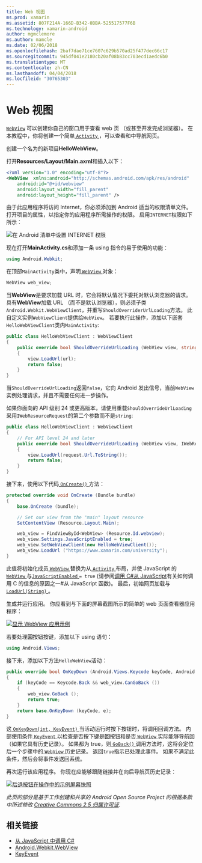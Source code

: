 ```yaml
---
title: Web 视图
ms.prod: xamarin
ms.assetid: 807F214A-166D-B342-0BBA-525517577F6B
ms.technology: xamarin-android
author: mgmclemore
ms.author: mamcle
ms.date: 02/06/2018
ms.openlocfilehash: 2baf7dae71ce7607c629b570ad25f477dec66c17
ms.sourcegitcommit: 945df041e2180cb20af08b83cc703ecd1aedc6b0
ms.translationtype: MT
ms.contentlocale: zh-CN
ms.lasthandoff: 04/04/2018
ms.locfileid: "30765303"
---
```

# <a name="web-view"></a>Web 视图

[`WebView`](https://developer.xamarin.com/api/type/Android.Webkit.WebView/) 可以创建你自己的窗口用于查看 web 页 （或甚至开发完成浏览器）。 在本教程中，你将创建一个简单[ `Activity` ](https://developer.xamarin.com/api/type/Android.App.Activity/) ，可以查看和中导航网页。

创建一个名为的新项目**HelloWebView**。

打开**Resources/Layout/Main.axml**和插入以下：

```xml
<?xml version="1.0" encoding="utf-8"?>
<WebView  xmlns:android="http://schemas.android.com/apk/res/android"
    android:id="@+id/webview"
    android:layout_width="fill_parent"
    android:layout_height="fill_parent" />
```

由于此应用程序将访问 Internet，你必须添加到 Android 适当的权限清单文件。 打开项目的属性，以指定你的应用程序所需操作的权限。 启用`INTERNET`权限如下所示：

![在 Android 清单中设置 INTERNET 权限](web-view-images/01-set-internet-permissions.png)

现在打开**MainActivity.cs**和添加一条 using 指令的易于使用的功能：

```csharp
using Android.Webkit;
```

在顶部`MainActivity`类中，声明[ `WebView` ](https://developer.xamarin.com/api/type/Android.Webkit.WebView/)对象：

```csharp
WebView web_view;
```

当**WebView**是要求加载 URL 时，它会将默认情况下委托对默认浏览器的请求。 具有**WebView**加载 URL （而不是默认浏览器），则必须子类`Android.Webkit.WebViewClient`，并重写`ShouldOverriderUrlLoading`方法。 此自定义实例`WebViewClient`提供给`WebView`。 若要执行此操作，添加以下嵌套`HelloWebViewClient`类内`MainActivity`:

```csharp
public class HelloWebViewClient : WebViewClient
{
    public override bool ShouldOverrideUrlLoading (WebView view, string url)
    {
        view.LoadUrl(url);
        return false;
    }
}
```

当`ShouldOverrideUrlLoading`返回`false`，它向 Android 发出信号，当前`WebView`实例处理请求，并且不需要任何进一步操作。 

如果你面向的 API 级别 24 或更高版本，请使用重载`ShouldOverrideUrlLoading`采用`IWebResourceRequest`的第二个参数而不是`string`:

```csharp
public class HelloWebViewClient : WebViewClient
{
    // For API level 24 and later
    public override bool ShouldOverrideUrlLoading (WebView view, IWebResourceRequest request)
    {
        view.LoadUrl(request.Url.ToString());
        return false;
    }
}
```

接下来，使用以下代码[ `OnCreate()` ](https://developer.xamarin.com/api/member/Android.App.Activity.OnCreate/(Android.OS.Bundle))方法：

```csharp
protected override void OnCreate (Bundle bundle)
{
    base.OnCreate (bundle);

    // Set our view from the "main" layout resource
    SetContentView (Resource.Layout.Main);

    web_view = FindViewById<WebView> (Resource.Id.webview);
    web_view.Settings.JavaScriptEnabled = true;
    web_view.SetWebViewClient(new HelloWebViewClient());
    web_view.LoadUrl ("https://www.xamarin.com/university");
}
```

此值将初始化成员[ `WebView` ](https://developer.xamarin.com/api/type/Android.Webkit.WebView/)替换为从[ `Activity` ](https://developer.xamarin.com/api/type/Android.App.Activity/)布局，并使 JavaScript 的[ `WebView` ](https://developer.xamarin.com/api/type/Android.Webkit.WebView/)与[`JavaScriptEnabled` ](https://developer.xamarin.com/api/property/Android.Webkit.WebSettings.JavaScriptEnabled/) 
 `= true` (请参阅[调用 C\#从 JavaScript](https://developer.xamarin.com/recipes/android/controls/webview/call_csharp_from_javascript)有关如何调用 C 的信息的原因之一\#从 JavaScript 函数)。 最后，初始网页加载与[ `LoadUrl(String)` ](https://developer.xamarin.com/api/type/Android.Webkit.WebView/%2fM%2fLoadUrl)。

生成并运行应用。 你应看到与下面的屏幕截图所示的简单的 web 页面查看器应用程序：

[![显示 WebView 应用示例](web-view-images/02-simple-webview-app-sml.png)](web-view-images/02-simple-webview-app.png#lightbox)

若要处理**回**按钮按键，添加以下 using 语句：

```csharp
using Android.Views;
```

接下来，添加以下方法`HelloWebView`活动：

```csharp
public override bool OnKeyDown (Android.Views.Keycode keyCode, Android.Views.KeyEvent e)
{
    if (keyCode == Keycode.Back && web_view.CanGoBack ())
    {
        web_view.GoBack ();
        return true;
    }
    return base.OnKeyDown (keyCode, e);
}
```

这[ `OnKeyDown(int, KeyEvent)` ](https://developer.xamarin.com/api/member/Android.App.Activity.OnKeyDown/(Android.Views.Keycode%2cAndroid.Views.KeyEvent))当活动运行时按下按钮时，将调用回调方法。 内部使用条件[ `KeyEvent` ](https://developer.xamarin.com/api/type/Android.Views.KeyEvent/)以检查是否按下键是**回**按钮和是否[ `WebView` ](https://developer.xamarin.com/api/type/Android.Webkit.WebView/)实际能够导航回 （如果它具有历史记录）。 如果都为 true，则[ `GoBack()` ](https://developer.xamarin.com/api/member/Android.Webkit.WebView.GoBack/)调用方法时，这将会定位后一个步骤中的[ `WebView` ](https://developer.xamarin.com/api/type/Android.Webkit.WebView/)历史记录。 返回`true`指示已处理此事件。 如果不满足此条件，然后会将事件发送回系统。

再次运行该应用程序。 你现在应能够跟随链接并在向后导航页历史记录：

[![后退按钮在操作中的示例屏幕快照](web-view-images/03-back-button-sml.png)](web-view-images/03-back-button.png#lightbox)


*此页的部分是基于工作创建和共享的 Android Open Source Project 的根据条款中所述修改*
[*Creative Commons 2.5 归属许可证*](http://creativecommons.org/licenses/by/2.5/).


## <a name="related-links"></a>相关链接

- [从 JavaScript 中调用 C#](https://developer.xamarin.com/recipes/android/controls/webview/call_csharp_from_javascript)
- [Android.Webkit.WebView](https://developer.xamarin.com/api/type/Android.Webkit.WebView)
- [KeyEvent](https://developer.xamarin.com/api/type/Android.Webkit.WebView/Client)
